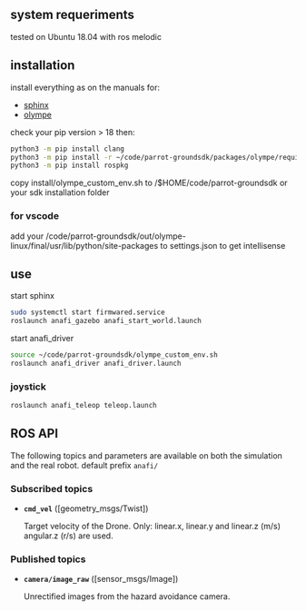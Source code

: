 ## system requeriments
tested on Ubuntu 18.04 with ros melodic
## installation
install everything as on the manuals for:
- [sphinx](https://developer.parrot.com/docs/sphinx/installation.html)
- [olympe](https://developer.parrot.com/docs/olympe/installation.html)

check your pip version > 18
then:
```bash
python3 -m pip install clang
python3 -m pip install -r ~/code/parrot-groundsdk/packages/olympe/requirements.txt
python3 -m pip install rospkg
```
copy install/olympe_custom_env.sh to /$HOME/code/parrot-groundsdk or your sdk installation folder

### for vscode
add your /code/parrot-groundsdk/out/olympe-linux/final/usr/lib/python/site-packages to settings.json to get intellisense

## use
start sphinx
```bash
sudo systemctl start firmwared.service
roslaunch anafi_gazebo anafi_start_world.launch
```
start anafi_driver
```bash
source ~/code/parrot-groundsdk/olympe_custom_env.sh
roslaunch anafi_driver anafi_driver.launch
```
### joystick
```bash
roslaunch anafi_teleop teleop.launch
```

## ROS API

The following topics and parameters are available on both the simulation and the real robot.
default prefix `anafi/`

### Subscribed topics

* **`cmd_vel`** ([geometry_msgs/Twist])

    Target velocity of the Drone.
    Only:
    linear.x, linear.y and linear.z (m/s)
    angular.z (r/s) are used.

### Published topics

* **`camera/image_raw`** ([sensor_msgs/Image])

    Unrectified images from the hazard avoidance camera.

